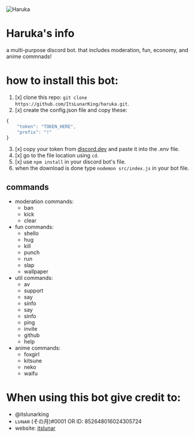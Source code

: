 ![Haruka](https://cdn.discordapp.com/attachments/782755082780934154/876573653138018344/standard_1.gif)

# Haruka's info
a multi-purpose discord bot. that includes moderation, fun, economy, and anime commnads!

# how to install this bot:
1. [x] clone this repo: `git clone https://github.com/ItsLunarKing/haruka.git`.
2. [x] create the config.json file and copy these:
```javascript
{
    "token": "TOKEN_HERE",
    "prefix": "!"
}
```
3. [x] copy your token from [discord.dev](https://discord.dev) and paste it into the .env file.
4. [x] go to the file location using `cd`.
5. [x] use `npm install` in your discord bot's file.
6. when the download is done type ```nodemon src/index.js``` in your bot file.

## commands
- moderation commands: 
  - ban
  - kick
  - clear
- fun commands:
  - shello 
  - hug 
  - kill 
  - punch 
  - run 
  - slap 
  - wallpaper
- util commands:
  - av 
  - support 
  - say 
  - sinfo 
  - say 
  - sinfo
  - ping 
  - invite
  - github 
  - help 
- anime commands:
  - foxgirl 
  - kitsune 
  - neko 
  - waifu

 # When using this bot give credit to:
 - @itslunarking
 - ʟᴜɴᴀʀ (その月)#0001 OR ID: 852648016024305724
 - website: [itslunar](https://itslunar.tk)
